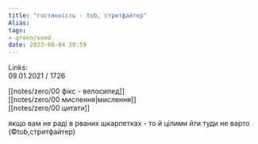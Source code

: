```yaml
---
title: "гостинність - tob, стритфайтер"
Alias: 
tags:
- green/seed
date: 2023-08-04 10:59
---
```

Links:  
09.01.2021 / 1726  

[[notes/zero/00 фікс - велосипед]]  
[[notes/zero/00 мислення|мислення]]  
[[notes/zero/00 цитати]]

якщо вам не раді в рваних шкарпетках - то й цілими йти туди не варто (©tob,стритфайтер)
